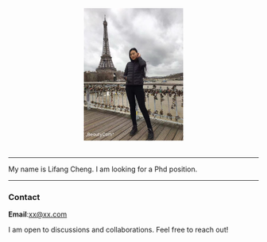 
<div align=center>
<img src="/assets/img/lifang.jpeg" width="200px" />
</div>

<br>

___

My name is Lifang Cheng. I am looking for a Phd position.




___

### Contact
**Email**:xx@xx.com

I am open to discussions and collaborations. Feel free to reach out!
